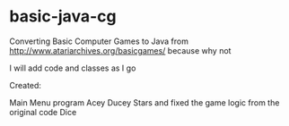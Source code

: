 # basic-java-cg

Converting Basic Computer Games to Java from http://www.atariarchives.org/basicgames/ because why not

I will add code and classes as I go

Created:

 Main Menu program
 Acey Ducey
 Stars and fixed the game logic from the original code
 Dice  

